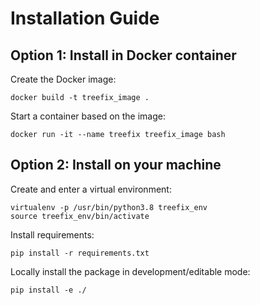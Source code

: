 # Installation Guide

## Option 1: Install in Docker container

Create the Docker image:

```
docker build -t treefix_image .
```

Start a container based on the image:

```
docker run -it --name treefix treefix_image bash
```


## Option 2: Install on your machine

Create and enter a virtual environment:

```
virtualenv -p /usr/bin/python3.8 treefix_env
source treefix_env/bin/activate
```

Install requirements:

```
pip install -r requirements.txt
```

Locally install the package in development/editable mode:

```
pip install -e ./
```
